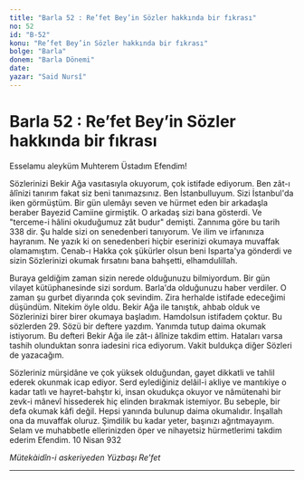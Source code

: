 ```yaml
---
title: "Barla 52 : Re’fet Bey’in Sözler hakkında bir fıkrası"
no: 52
id: "B-52"
konu: "Re’fet Bey’in Sözler hakkında bir fıkrası"
bolge: "Barla"
donem: "Barla Dönemi"
date: 
yazar: "Said Nursî"
---
```


# Barla 52 : Re’fet Bey’in Sözler hakkında bir fıkrası

Esselamu aleyküm Muhterem Üstadım Efendim!

Sözlerinizi Bekir Ağa vasıtasıyla okuyorum, çok istifade ediyorum. Ben zât-ı âlînizi tanırım fakat siz beni tanımazsınız. Ben İstanbulluyum. Sizi İstanbul'da iken görmüştüm. Bir gün ulemâyı seven ve hürmet eden bir arkadaşla beraber Bayezid Camiine girmiştik. O arkadaş sizi bana gösterdi. Ve "terceme-i hâlini okuduğumuz zât budur" demişti. Zannıma göre bu tarih 338 dir. Şu halde sizi on senedenberi tanıyorum. Ve ilim ve irfanınıza hayranım. Ne yazık ki on senedenberi hiçbir eserinizi okumaya muvaffak olamamıştım. Cenab-ı Hakka çok şükürler olsun beni Isparta'ya gönderdi ve sizin Sözlerinizi okumak fırsatını bana bahşetti, elhamdulillah.

Buraya geldiğim zaman sizin nerede olduğunuzu bilmiyordum. Bir gün vilayet kütüphanesinde sizi sordum. Barla'da olduğunuzu haber verdiler. O zaman şu gurbet diyarında çok sevindim. Zira herhalde istifade edeceğimi düşündüm. Nitekim öyle oldu. Bekir Ağa ile tanıştık, ahbab olduk ve Sözlerinizi birer birer okumaya başladım. Hamdolsun istifadem çoktur. Bu sözlerden 29. Sözü bir deftere yazdım. Yanımda tutup daima okumak istiyorum. Bu defteri Bekir Ağa ile zât-ı âlînize takdim ettim. Hataları varsa tashih olunduktan sonra iadesini rica ediyorum. Vakit buldukça diğer Sözleri de yazacağım.

Sözleriniz mürşidâne ve çok yüksek olduğundan, gayet dikkatli ve tahlil ederek okunmak icap ediyor. Serd eylediğiniz delâil-i akliye ve mantıkiye o kadar tatlı ve hayret-bahştır ki, insan okudukça okuyor ve nâmütenahi bir zevk-i mânevî hissederek hiç elinden bırakmak istemiyor. Bu sebeple, bir defa okumak kâfi değil. Hepsi yanında bulunup daima okumalıdır. İnşallah ona da muvaffak oluruz. Şimdilik bu kadar yeter, başınızı ağrıtmayayım. Selam ve muhabbetle ellerinizden öper ve nihayetsiz hürmetlerimi takdim ederim Efendim. 10 Nisan 932

*Mütekàidîn-i askeriyeden*
*Yüzbaşı Re’fet*

***
